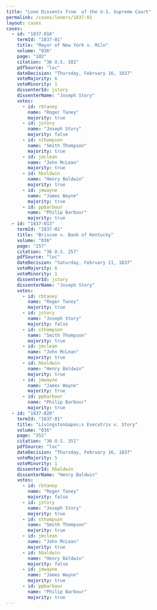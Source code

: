 ```yaml
---
title: "Lone Dissents from  of the U.S. Supreme Court"
permalink: /cases/loners/1837-01
layout: cases
cases:
  - id: "1837-016"
    termId: "1837-01"
    title: "Mayor of New York v. Miln"
    volume: "036"
    page: "102"
    citation: "36 U.S. 102"
    pdfSource: "loc"
    dateDecision: "Thursday, February 16, 1837"
    voteMajority: 6
    voteMinority: 1
    dissenterId: jstory
    dissenterName: "Joseph Story"
    votes:
      - id: rbtaney
        name: "Roger Taney"
        majority: true
      - id: jstory
        name: "Joseph Story"
        majority: false
      - id: sthompson
        name: "Smith Thompson"
        majority: true
      - id: jmclean
        name: "John McLean"
        majority: true
      - id: hbaldwin
        name: "Henry Baldwin"
        majority: true
      - id: jmwayne
        name: "James Wayne"
        majority: true
      - id: ppbarbour
        name: "Philip Barbour"
        majority: true
  - id: "1837-013"
    termId: "1837-01"
    title: "Briscoe v. Bank of Kentucky"
    volume: "036"
    page: "257"
    citation: "36 U.S. 257"
    pdfSource: "loc"
    dateDecision: "Saturday, February 11, 1837"
    voteMajority: 6
    voteMinority: 1
    dissenterId: jstory
    dissenterName: "Joseph Story"
    votes:
      - id: rbtaney
        name: "Roger Taney"
        majority: true
      - id: jstory
        name: "Joseph Story"
        majority: false
      - id: sthompson
        name: "Smith Thompson"
        majority: true
      - id: jmclean
        name: "John McLean"
        majority: true
      - id: hbaldwin
        name: "Henry Baldwin"
        majority: true
      - id: jmwayne
        name: "James Wayne"
        majority: true
      - id: ppbarbour
        name: "Philip Barbour"
        majority: true
  - id: "1837-020"
    termId: "1837-01"
    title: "Livingston&apos;s Executrix v. Story"
    volume: "036"
    page: "351"
    citation: "36 U.S. 351"
    pdfSource: "loc"
    dateDecision: "Thursday, February 16, 1837"
    voteMajority: 5
    voteMinority: 1
    dissenterId: hbaldwin
    dissenterName: "Henry Baldwin"
    votes:
      - id: rbtaney
        name: "Roger Taney"
        majority: false
      - id: jstory
        name: "Joseph Story"
        majority: true
      - id: sthompson
        name: "Smith Thompson"
        majority: true
      - id: jmclean
        name: "John McLean"
        majority: true
      - id: hbaldwin
        name: "Henry Baldwin"
        majority: false
      - id: jmwayne
        name: "James Wayne"
        majority: true
      - id: ppbarbour
        name: "Philip Barbour"
        majority: true
---
```

